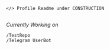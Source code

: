 ```Python3
</> Profile Readme under CONSTRUCTION
```
##
_Currently Working on_ 
```Python3
/TestRepo
/Telegram UserBot
```
